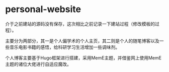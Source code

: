 # personal-website
介于之前建站的源码没有保存，这次相比之前记录一下建站过程（修改模板的过程）。

主要分为两部分，其一是个人偏学术的个人主页，其二则是个人的随笔博客以及一些音乐电影书籍的感悟，给科研学习生活增加一些调味剂。

个人博客主要基于Hugo框架进行搭建，采用MemE主题，并借鉴网上使用MemE主题的诸位大佬进行自适应魔改。
